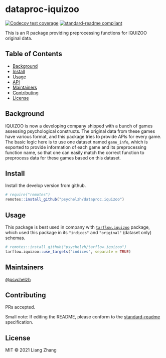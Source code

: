 # dataproc-iquizoo

[![Codecov test coverage](https://codecov.io/gh/psychelzh/dataproc.iquizoo/branch/master/graph/badge.svg)](https://codecov.io/gh/psychelzh/dataproc.iquizoo?branch=master)
[![standard-readme compliant](https://img.shields.io/badge/standard--readme-OK-green.svg?style=flat-square)](https://github.com/RichardLitt/standard-readme)

This is an R package providing preprocessing functions for IQUIZOO original data.

## Table of Contents

- [Background](#background)
- [Install](#install)
- [Usage](#usage)
- [API](#api)
- [Maintainers](#maintainers)
- [Contributing](#contributing)
- [License](#license)

## Background

IQUIZOO is now a developing company shipped with a bunch of games assessing psychological constructs. The original data from these games have various format, and this package tries to provide APIs for every game. The basic logic here is to use one dataset named `game_info`, which is exported to provide information of each game and its preprocessing function name, so that one can easily match the correct function to preprocess data for these games based on this dataset.

## Install

Install the develop version from github.

```r
# require("remotes")
remotes::install_github("psychelzh/dataproc.iquizoo")
```

## Usage

This package is best used in company with [`tarflow.iquizoo`](https://github.com/psychelzh/tarflow.iquizoo) package, which used this package in its `"indices"` and `"original"` (dataset only) schemas.

```r
# remotes::install_github("psychelzh/tarflow.iquizoo")
tarflow.iquizoo::use_targets("indices", separate = TRUE)
```

## Maintainers

[@psychelzh](https://github.com/psychelzh)

## Contributing

PRs accepted.

Small note: If editing the README, please conform to the [standard-readme](https://github.com/RichardLitt/standard-readme) specification.

## License

MIT © 2021 Liang Zhang
